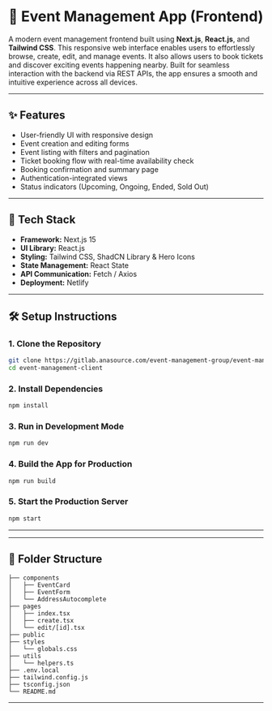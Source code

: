 # 🎉 Event Management App (Frontend)

A modern event management frontend built using **Next.js**, **React.js**, and **Tailwind CSS**. This responsive web interface enables users to effortlessly browse, create, edit, and manage events. It also allows users to book tickets and discover exciting events happening nearby. Built for seamless interaction with the backend via REST APIs, the app ensures a smooth and intuitive experience across all devices.

---

## ✨ Features

- User-friendly UI with responsive design
- Event creation and editing forms
- Event listing with filters and pagination
- Ticket booking flow with real-time availability check
- Booking confirmation and summary page
- Authentication-integrated views
- Status indicators (Upcoming, Ongoing, Ended, Sold Out)

---

## 🧰 Tech Stack

- **Framework:** Next.js 15  
- **UI Library:** React.js
- **Styling:** Tailwind CSS, ShadCN Library & Hero Icons 
- **State Management:** React State  
- **API Communication:** Fetch / Axios  
- **Deployment:** Netlify

---

## 🛠 Setup Instructions

### 1. Clone the Repository

```bash
git clone https://gitlab.anasource.com/event-management-group/event-management-client.git
cd event-management-client
```

### 2. Install Dependencies

```bash
npm install
```

### 3. Run in Development Mode

```bash
npm run dev
```

### 4. Build the App for Production

```bash
npm run build
```

### 5. Start the Production Server

```bash
npm start
```

---

---

## 🧾 Folder Structure

```
├── components
│   ├── EventCard
│   ├── EventForm
│   └── AddressAutocomplete
├── pages
│   ├── index.tsx
│   ├── create.tsx
│   └── edit/[id].tsx
├── public
├── styles
│   └── globals.css
├── utils
│   └── helpers.ts
├── .env.local
├── tailwind.config.js
├── tsconfig.json
└── README.md
```

---